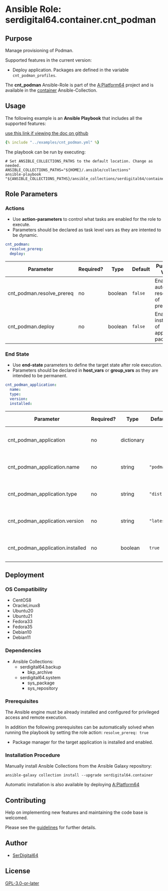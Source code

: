 # Ansible Role: serdigital64.container.cnt_podman

## Purpose

Manage provisioning of Podman.

Supported features in the current version:

- Deploy application. Packages are defined in the variable `cnt_podman_profiles`.

The **cnt_podman** Ansible-Role is part of the [A:Platform64](https://github.com/serdigital64/aplatform64) project and is available in the [container](https://aplatform64.readthedocs.io/en/latest/collections/container) Ansible-Collection.

## Usage

The following example is an **Ansible Playbook** that includes all the supported features:

[use this link if viewing the doc on github](https://github.com/aplatform64/container/blob/main/playbooks/cnt_podman.yml)

```yaml
{% include "../examples/cnt_podman.yml" %}
```

The playbook can be run by executing:

```shell
# Set ANSIBLE_COLLECTIONS_PATHS to the default location. Change as needed.
ANSIBLE_COLLECTIONS_PATHS="${HOME}/.ansible/collections"
ansible-playbook "${ANSIBLE_COLLECTIONS_PATHS}/ansible_collections/serdigital64/container/playbooks/cnt_podman.yml"
```

## Role Parameters

### Actions

- Use **action-parameters** to control what tasks are enabled for the role to execute.
- Parameters should be declared as task level vars as they are intented to be dynamic.

```yaml
cnt_podman:
  resolve_prereq:
  deploy:
```

| Parameter                 | Required? | Type    | Default | Purpose / Value                             |
| ------------------------- | --------- | ------- | ------- | ------------------------------------------- |
| cnt_podman.resolve_prereq | no        | boolean | `false` | Enable automatic resolution of prequisites  |
| cnt_podman.deploy         | no        | boolean | `false` | Enable installation of application packages |

### End State

- Use **end-state** parameters to define the target state after role execution.
- Parameters should be declared in **host_vars** or **group_vars** as they are intended to be permanent.

```yaml
cnt_podman_application:
  name:
  type:
  version:
  installed:
```

| Parameter                        | Required? | Type       | Default    | Purpose / Value                    |
| -------------------------------- | --------- | ---------- | ---------- | ---------------------------------- |
| cnt_podman_application           | no        | dictionary |            | Set application package end state  |
| cnt_podman_application.name      | no        | string     | `"podman"` | Select application package name    |
| cnt_podman_application.type      | no        | string     | `"distro"` | Select application package type    |
| cnt_podman_application.version   | no        | string     | `"latest"` | Select application package version |
| cnt_podman_application.installed | no        | boolean    | `true`     | Set application package end state  |

## Deployment

### OS Compatibility

- CentOS8
- OracleLinux8
- Ubuntu20
- Ubuntu21
- Fedora33
- Fedora35
- Debian10
- Debian11

### Dependencies

- Ansible Collections:
  - serdigital64.backup
    - bkp_archive
  - serdigital64.system
    - sys_package
    - sys_repository

### Prerequisites

The Ansible engine must be already installed and configured for privileged access and remote execution.

In addition the following prerequisites can be automatically solved when running the playbook by setting the role action: `resolve_prereq: true`

- Package manager for the target application is installed and enabled.

### Installation Procedure

Manually install Ansible Collections from the Ansible Galaxy repository:

```shell
ansible-galaxy collection install --upgrade serdigital64.container
```

Automatic installation is also available by deploying [A:Platform64](https://aplatform64.readthedocs.io/en/latest/#deployment)

## Contributing

Help on implementing new features and maintaining the code base is welcomed.

Please see the [guidelines](https://aplatform64.readthedocs.io/en/latest/contributing/CONTRIBUTING) for further details.

## Author

- [SerDigital64](https://serdigital64.github.io/)

## License

[GPL-3.0-or-later](https://www.gnu.org/licenses/gpl-3.0.txt)
